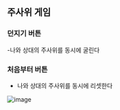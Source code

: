 ## 주사위 게임


### 던지기 버튼
 -나와 상대의 주사위를 동시에 굴린다 
### 처음부터 버튼
 - 나와 상대의 주사위를 동시에 리셋한다

![image](https://github.com/Wlfjd/DiceGame/assets/103630185/2a04e55b-617c-409a-8d6f-1d3fcaa4fff7)
